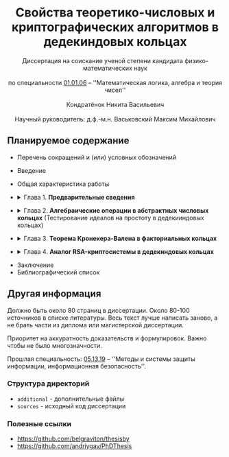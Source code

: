 <div align="center">
  <H1>
    Свойства теоретико-числовых и криптографических алгоритмов в дедекиндовых кольцах
  </H1>
  Диссертация на соискание ученой степени кандидата физико-математических наук<br><br>
  по специальности <a href="https://vak.gov.by/node/1274">01.01.06</a> – ''Математическая логика, алгебра и теория чисел''<br><br>
  Кондратёнок Никита Васильевич
</div><br>
<div align="center">
  Научный руководитель: д.ф.-м.н. Васьковский Максим Михайлович
</div>

## Планируемое содержание

- Перечень сокращений и (или) условных обозначений
- Введение
- Общая характеристика работы
- <details><summary>Глава 1. <b>Предварительные сведения</b></summary>

  - Определения идеала, простого идеала, максимального идеала, дедекиндова кольца
  - Функция Эйлера в дедекиндовом кольце и ее свойства
  - Теорема Копперсмита
  - Определения нормы, дробной и целой частей, цепочки делений
  - Примеры нормы, пример кольца, где нет цепочки делений с выбором минимального по норме остатка
  - Определение регулярной тройки и формулировка теоремы Кронекера-Валена

</details>

- <details><summary>Глава 2. <b>Алгебраические операции в абстрактных числовых кольцах</b> (Тестирование идеалов на простоту в дедекииндовых кольцах)</summary>

  - Алгоритмы факторизации в абстрактных числовых кольцах
    - Использование теоремы Дедекинда для сведения задачи факторизации к целым числам
    - Привести результаты Kofi_Intrinsic factorization of ideals in dedekind domains, где используется вычисление радикала
  - Тестирование идеалов на простоту
    - Аналог критерия Миллера и оценки вероятности успеха
    - Аналог критерия Эйлера и оценки вероятности успеха
    - Детерминированное естирование на простоту
  - Вычислительная сложность
    - Вычислительная сложность элементарных операций
    - Сложность вероятностного тестирования на простоту
    - Сложность алгоритма факторизации

</details>

- <details><summary>Глава 3. <b>Теорема Кронекера-Валена в факториальных кольцах</b></summary>

  - Теорема Кронекера-Валена в классе T. Доказательство, что в классе T теорема верна.
  - Алгоритм проверки принадлежности кольца классу T
    - Определение класса S
    - Доказательство, что S подмножество T
    - Алгоритм проверки принадлежности классу S
    - Примеры из класса S, из T и не из S, не из T
  - Теорема Кронекера-Валена в алгебраических целых кольцах
    - Определения алгебраического целого кольца, евклидова минимума, неоднородного минимума, орбиты
    - Алгоритм вычисления наименьшего по норме остатка
    - Вычислительная сложность алгоритма
    - Метод доказательства невыполнимости теоремы Кронекера-Валена
    - Теорема, что для действительных квадратичных норменно-евклидовых колец теорема Кронекера-Валена не выполнена
    - Теорема для всех квадратичных норменно-евклидовых колец.

</details>

- <details><summary>Глава 4. <b>Аналог RSA-криптосистемы в дедекиндовых кольцах</b></summary>

  - Формулировка аналога RSA-криптосистемы
    - Доказательство работоспособности.
    - Ограничения для вычислимости алгоритма (из статьи Petukhova, Tronin_RSA cryptosystem for Dedekind rings)
  - Анализ аналога RSA-криптосистемы
    - Теорема, что если d известно, то N можно разложить с вероятностью не менее 1/2 за лог время. (кажется только для факториальных, так как надо искать НОД(b-1, N))
    - Теорема Винера, что если d маленькое, то его можно вычислить. (для дедекиндовых колец)
    - Метод повторного шифрования. (для дедекиндовых колец)
    - Теорема, что если у нормы p и q одинаковая битовая длина, то их эти нормы можно вычислить. (для дедекиндовых)
    - Теорема, что нельзя иметь одинаковые RSA-модули. (для евклидовых колец)
  - Пример работы криптосистемы в координатных кольцах

</details>

- Заключение
- Библиографический список

## Другая информация

Должно быть около 80 страниц в диссертации. Около 80-100 источников в списке литературы. Весь текст лучше написать заново, а не брать части из диплома или магистерской диссертации.

Приоритет на аккуратность доказательств и формулировок. Важно чтобы не было многозначности.

Прошлая специальность: [05.13.19](https://vak.gov.by/node/1467) – ''Методы и системы защиты информации, информационная безопасность''.

### Структура директорий

- `additional` - дополнительные файлы
- `sources` - исходный код диссертации

### Полезные ссылки

- https://github.com/belgraviton/thesisby
- https://github.com/andriygav/PhDThesis
